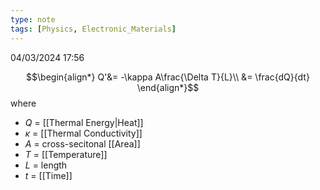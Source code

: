 ```yaml
---
type: note
tags: [Physics, Electronic_Materials]
---
```

04/03/2024 17:56

  



$$\begin{align*}
Q'&= -\kappa A\frac{\Delta T}{L}\\
&= \frac{dQ}{dt}
\end{align*}$$
where
- $Q$ = [[Thermal Energy|Heat]]
- $\kappa$ = [[Thermal Conductivity]]
- $A$ = cross-secitonal [[Area]] 
- $T$ = [[Temperature]]
- $L$ = length
- $t$ = [[Time]]
